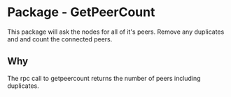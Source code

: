 # Package - GetPeerCount


This package will ask the nodes for all of it's peers. Remove any duplicates and and count the connected peers.


## Why

The rpc call to getpeercount returns the number of peers including duplicates.